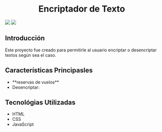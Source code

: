 <h1 align="center"> Encriptador de Texto </h1>
  <p align="left">
   <img src="https://img.shields.io/badge/STATUS-%20CULMINADO-green">
  <img src="https://img.shields.io/badge/Realese_date-August-blue">
   </p>
   
   <h2 > Introducción </h2>
   <p>
      Este proyecto fue creado para permitirle al usuario encriptar o desencriptar textos según sea el caso.
   </p>
   <h2>Características Principasles </h2>
   <ul>
     <li> **reservas de vuelos**</li>
     <li><storng> Desencriptar: </storng></li>
   </ul>
   <h2>Tecnológias Utilizadas</h2>
   <ul>
     <li>HTML</li>
     <li>CSS</li>
     <li>JavaScript</li>
   </ul> 
